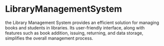 # LibraryManagementSystem
 the Library Management System provides an efficient solution for managing books and students in libraries. Its user-friendly interface, along with features such as book addition, issuing, returning, and data storage, simplifies the overall management process.
